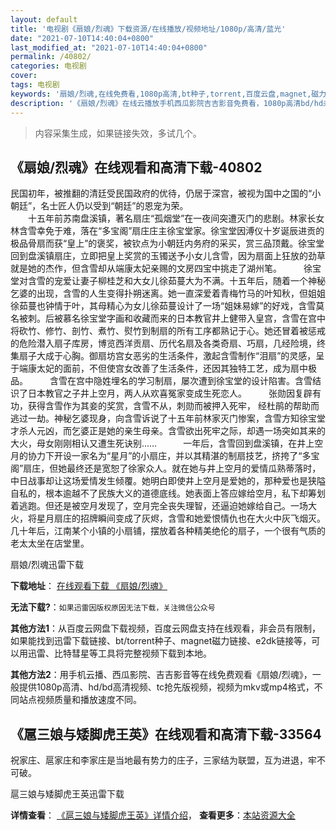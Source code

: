 ```yaml
---
layout: default
title: '电视剧《扇娘/烈魂》下载资源/在线播放/视频地址/1080p/高清/蓝光'
date: "2021-07-10T14:40:04+0800"
last_modified_at: "2021-07-10T14:40:04+0800"
permalink: /40802/
categories: 电视剧
cover:
tags: 电视剧
keywords: '扇娘/烈魂,在线免费看,1080p高清,bt种子,torrent,百度云盘,magnet,磁力链,迅雷下载资源'
description: '《扇娘/烈魂》在线云播放手机西瓜影院吉吉影音免费看，1080p高清bd/hd未删减完整版和tc抢先枪版，mkv/mp4格式，附带bt/torrent种子、magnet/磁力链、百度云盘、网盘资源迅雷下载链接'
---
```


>内容采集生成，如果链接失效，多试几个。


## 《扇娘/烈魂》在线观看和高清下载-40802

民国初年，被推翻的清廷受民国政府的优待，仍居于深宫，被视为国中之国的“小朝廷&rdquo;，名士匠人仍以受到&ldquo;朝廷”的恩宠为荣。<br />　　十五年前苏南盘溪镇，著名扇庄“孤烟堂&rdquo;在一夜间突遭灭门的悲剧。林家长女林含雪幸免于难，落在&ldquo;多宝阁&rdquo;扇庄庄主徐宝堂家。徐宝堂因溥仪十岁诞辰进贡的极品骨扇而获“皇上”的褒奖，被钦点为小朝廷内务府的采买，赏三品顶戴。徐宝堂回到盘溪镇扇庄，立即把皇上奖赏的玉镯送予小女儿含雪，因为扇面上狂放的劲草就是她的杰作，但含雪却从端康太妃亲赐的文房四宝中挑走了湖州笔。　　　徐宝堂对含雪的宠爱让妻子柳桂芝和大女儿徐茹蔓大为不满。十五年后，随着一个神秘乞婆的出现，含雪的人生变得扑朔迷离。她一直深爱着青梅竹马的叶知秋，但姐姐徐茹蔓也钟情于叶，其母精心为女儿徐茹蔓设计了一场&ldquo;姐妹易嫁”的好戏，含雪莫名被刺。后被慕名徐宝堂字画和收藏而来的日本教官井上健带入皇宫，含雪在宫中将砍竹、修竹、剖竹、煮竹、熨竹到制扇的所有工序都熟记于心。她还冒着被惩戒的危险潜入扇子库房，博览西洋贡扇、历代名扇及各类奇扇、巧扇，几经险境，终集扇子大成于心胸。御扇坊宫女恶劣的生活条件，激起含雪制作&ldquo;泪扇”的灵感，呈于端康太妃的面前，不但使宫女改善了生活条件，还因其独特工艺，成为扇中极品。　　　含雪在宫中隐姓埋名的学习制扇，屡次遭到徐宝堂的设计陷害。含雪结识了日本教官之子井上空月，两人从欢喜冤家变成生死恋人。　　　张勋因复辟有功，获得含雪作为其妾的奖赏，含雪不从，刺勋而被押入死牢， 经杜鹃的帮助而逃过一劫。神秘乞婆现身，向含雪诉说了十五年前林家灭门惨案，含雪方知徐宝堂才杀人元凶，而乞婆正是她的亲生母亲。含雪欲出死牢之际，却遇一场突如其来的大火，母女刚刚相认又遭生死诀别&hellip;…　　　一年后，含雪回到盘溪镇，在井上空月的协力下开设一家名为&ldquo;星月”的小扇庄，并以其精湛的制扇技艺，挤挎了&ldquo;多宝阁&rdquo;扇庄，但她最终还是宽恕了徐家众人。就在她与井上空月的爱情瓜熟蒂落时，中日战事却让这场爱情发生倾覆。她明白即使井上空月是爱她的，那种爱也是狭隘自私的，根本逾越不了民族大义的道德底线。她表面上答应嫁给空月，私下却筹划着逃跑。但还是被空月发现了，空月完全丧失理智，还逼迫她嫁给自己。一场大火，将星月扇庄的招牌瞬间变成了灰烬，含雪和她爱恨情仇也在大火中灰飞烟灭。　几十年后，江南某个小镇的小扇铺，摆放着各种精美绝伦的扇子，一个很有气质的老太太坐在店堂里。


扇娘/烈魂迅雷下载

**下载地址**： [在线观看下载 《扇娘/烈魂》](https://www.993dy.com//vod-detail-id-11529.html) 


**无法下载?**：`如果迅雷因版权原因无法下载，关注微信公众号 `

**其他方法1**：从百度云网盘下载视频，百度云网盘支持在线观看，非会员有限制，如果能找到迅雷下载链接、bt/torrent种子、magnet磁力链接、e2dk链接等，可以用迅雷、比特彗星等工具将完整视频下载到本地。

**其他方法2**：用手机云播、西瓜影院、吉吉影音等在线免费观看《扇娘/烈魂》，一般提供1080p高清、hd/bd高清视频、tc抢先版视频，视频为mkv或mp4格式，不同站点视频质量和播放速度不同。


## 《扈三娘与矮脚虎王英》在线观看和高清下载-33564

祝家庄、扈家庄和李家庄是当地最有势力的庄子，三家结为联盟，互为进退，牢不可破。


扈三娘与矮脚虎王英迅雷下载

**详情查看**： [《扈三娘与矮脚虎王英》详情介绍](/movie/33564/)， **查看更多**：[本站资源大全](/movie/t/all/)

